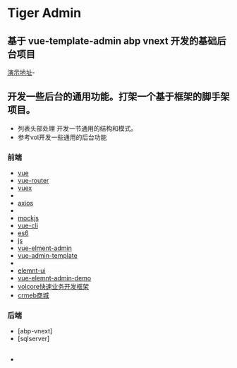 # Tiger Admin
## 基于 vue-template-admin abp vnext 开发的基础后台项目

[演示地址](http://tiger_fe.hongjy.cn/)-



## 开发一些后台的通用功能。打架一个基于框架的脚手架项目。

- 列表头部处理 开发一节通用的结构和模式。
- 参考vol开发一些通用的后台功能



### 前端

- [vue](https://cn.vuejs.org/index.html)
- [vue-router](https://next.router.vuejs.org/)
- [vuex](https://vuex.vuejs.org/zh/guide/)
- 
- [axios](https://axios-http.com/zh/)
- 
- [mockjs](http://mockjs.com/)
- [vue-cli](https://cli.vuejs.org/zh/)
- [es6](https://es6.ruanyifeng.com/)
- [js](https://wangdoc.com/javascript/)
- [vue-elment-admin](https://panjiachen.github.io/vue-element-admin-site/zh/)
- [vue-admin-template](https://github.com/PanJiaChen/vue-admin-template/blob/master/README-zh.md)
- 
- [elemnt-ui](https://element.eleme.cn/2.13/#/zh-CN)
- [vue-elemnt-admin-demo](https://panjiachen.github.io/vue-element-admin/#/login?redirect=%2Fdashboard)
- [volcore快速业务开发框架](http://www.volcore.xyz/#/home)
- [crmeb商城](https://pro.crmeb.net/admin/home/)

### 后端
- [abp-vnext]
- [sqlserver]



##

- 